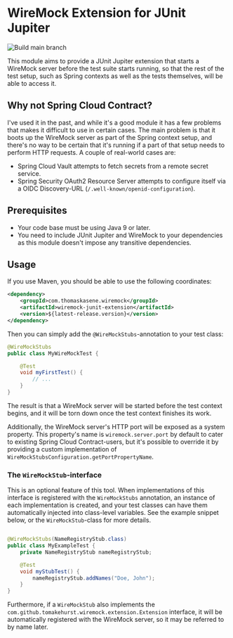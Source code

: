 # WireMock Extension for JUnit Jupiter

![Build main branch](https://github.com/ThomasKasene/wiremock-junit-extension/actions/workflows/build.yml/badge.svg)

This module aims to provide a JUnit Jupiter extension that starts a WireMock server before the test suite starts
running, so that the rest of the test setup, such as Spring contexts as well as the tests themselves, will be able to
access it.

## Why not Spring Cloud Contract?

I've used it in the past, and while it's a good module it has a few problems that makes it difficult to use in certain
cases. The main problem is that it boots up the WireMock server as part of the Spring context setup, and there's no way
to be certain that it's running if a part of that setup needs to perform HTTP requests. A couple of real-world cases
are:
* Spring Cloud Vault attempts to fetch secrets from a remote secret service.
* Spring Security OAuth2 Resource Server attempts to configure itself via a OIDC Discovery-URL
  (`/.well-known/openid-configuration`).

## Prerequisites

* Your code base must be using Java 9 or later.
* You need to include JUnit Jupiter and WireMock to your dependencies as this module doesn't impose any transitive
 dependencies.

## Usage

If you use Maven, you should be able to use the following coordinates:

```xml
<dependency>
    <groupId>com.thomaskasene.wiremock</groupId>
    <artifactId>wiremock-junit-extension</artifactId>
    <version>${latest-release.version}</version>
</dependency>
```

Then you can simply add the `@WireMockStubs`-annotation to your test class:

```java
@WireMockStubs
public class MyWireMockTest {

    @Test
    void myFirstTest() {
        // ...
    }
}
```

The result is that a WireMock server will be started before the test context begins, and it will be torn down once the
test context finishes its work.

Additionally, the WireMock server's HTTP port will be exposed as a system property. This property's name is
`wiremock.server.port` by default to cater to existing Spring Cloud Contract-users, but it's possible to override it by
providing a custom implementation of `WireMockStubsConfiguration.getPortPropertyName`.

### The `WireMockStub`-interface

This is an optional feature of this tool. When implementations of this interface is registered with the `WireMockStubs`
annotation, an instance of each implementation is created, and your test classes can have them automatically injected
into class-level variables. See the example snippet below, or the `WireMockStub`-class for more details.

```java

@WireMockStubs(NameRegistryStub.class)
public class MyExampleTest {
    private NameRegistryStub nameRegistryStub;

    @Test
    void myStubTest() {
        nameRegistryStub.addNames("Doe, John");
    }
}
```

Furthermore, if a `WireMockStub` also implements the `com.github.tomakehurst.wiremock.extension.Extension` interface, it
will be automatically registered with the WireMock server, so it may be referred to by name later.
